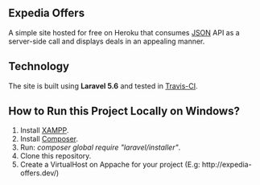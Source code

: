 ## Expedia Offers

<p>
A simple site hosted for free on Heroku that consumes <a href="https://offersvc.expedia.com/offers/v2/getOffers?scenario=deal-finder&page=foo&uid=foo&productType=Hotel">JSON</a> API as a server-side call and displays deals in an appealing manner.
</p>

## Technology

<p>The site is built using <b>Laravel 5.6</b> and tested in <a href="https://travis-ci.org/">Travis-CI</a>.</p>

## How to Run this Project Locally on Windows?
<ol>
    <li>Install <a href="https://www.apachefriends.org/index.html">XAMPP</a>.</li>
    <li>Install <a href="https://getcomposer.org/">Composer</a>.</li>
    <li>Run: <i>composer global require "laravel/installer"</i>.</li>
    <li>Clone this repository.</li>
    <li>Create a VirtualHost on Appache for your project (E.g: http://expedia-offers.dev/)</b>
</ol>
